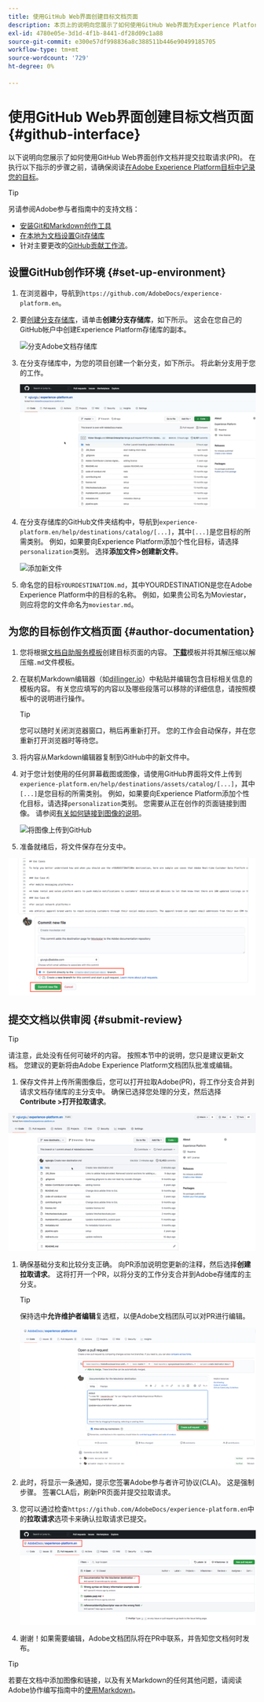 ```yaml
---
title: 使用GitHub Web界面创建目标文档页面
description: 本页上的说明向您展示了如何使用GitHub Web界面为Experience Platform目标创作文档页并将其提交以供审阅。
exl-id: 4780e05e-3d1d-4f1b-8441-df28d09c1a88
source-git-commit: e300e57df998836a8c388511b446e90499185705
workflow-type: tm+mt
source-wordcount: '729'
ht-degree: 0%

---
```


# 使用GitHub Web界面创建目标文档页面 {#github-interface}

以下说明向您展示了如何使用GitHub Web界面创作文档并提交拉取请求(PR)。 在执行以下指示的步骤之前，请确保阅读[在Adobe Experience Platform目标中记录您的目标](./documentation-instructions.md)。

>[!TIP]
>
>另请参阅Adobe参与者指南中的支持文档：
>* [安装Git和Markdown创作工具](https://experienceleague.adobe.com/docs/contributor/contributor-guide/setup/install-tools.html?lang=zh-Hans)
>* [在本地为文档设置Git存储库](https://experienceleague.adobe.com/docs/contributor/contributor-guide/setup/local-repo.html?lang=zh-Hans)
>* 针对主要更改的[GitHub贡献工作流](https://experienceleague.adobe.com/docs/contributor/contributor-guide/setup/full-workflow.html?lang=zh-Hans)。

## 设置GitHub创作环境 {#set-up-environment}

1. 在浏览器中，导航到`https://github.com/AdobeDocs/experience-platform.en`。
2. 要[创建分支存储库](https://experienceleague.adobe.com/docs/contributor/contributor-guide/setup/local-repo.html?lang=zh-Hans#fork-the-repository)，请单击&#x200B;**创建分支存储库**，如下所示。 这会在您自己的GitHub帐户中创建Experience Platform存储库的副本。

   ![分支Adobe文档存储库](../assets/docs-framework/ssd-fork-repository.gif)

3. 在分支存储库中，为您的项目创建一个新分支，如下所示。 将此新分支用于您的工作。

   ![创建新的GitHub分支](../assets/docs-framework/new-branch-github.gif)

4. 在分支存储库的GitHub文件夹结构中，导航到`experience-platform.en/help/destinations/catalog/[...]`，其中`[...]`是您目标的所需类别。 例如，如果要向Experience Platform添加个性化目标，请选择`personalization`类别。 选择&#x200B;**添加文件>创建新文件**。

   ![添加新文件](../assets/docs-framework/github-navigate-and-create-file.gif)

5. 命名您的目标`YOURDESTINATION.md`，其中YOURDESTINATION是您在Adobe Experience Platform中的目标的名称。 例如，如果贵公司名为Moviestar，则应将您的文件命名为`moviestar.md`。

## 为您的目标创作文档页面 {#author-documentation}

1. 您将根据[文档自助服务模板](./self-service-template.md)创建目标页面的内容。 **[下载](../assets/docs-framework/yourdestination-template.zip)**&#x200B;模板并将其解压缩以解压缩`.md`文件模板。
2. 在联机Markdown编辑器（如[dillinger.io](https://dillinger.io/)）中粘贴并编辑包含目标相关信息的模板内容。 有关您应填写的内容以及哪些段落可以移除的详细信息，请按照模板中的说明进行操作。

   >[!TIP]
   >
   >您可以随时关闭浏览器窗口，稍后再重新打开。 您的工作会自动保存，并在您重新打开浏览器时等待您。
3. 将内容从Markdown编辑器复制到GitHub中的新文件中。
4. 对于您计划使用的任何屏幕截图或图像，请使用GitHub界面将文件上传到`experience-platform.en/help/destinations/assets/catalog/[...]`，其中`[...]`是您目标的所需类别。 例如，如果要向Experience Platform添加个性化目标，请选择`personalization`类别。 您需要从正在创作的页面链接到图像。 请参阅[有关如何链接到图像的说明](https://experienceleague.adobe.com/docs/contributor/contributor-guide/writing-essentials/linking.html?lang=zh-Hans#link-to-images)。

   ![将图像上传到GitHub](../assets/docs-framework/upload-image.gif)

5. 准备就绪后，将文件保存在分支中。

![确认文件创建](../assets/docs-framework/ssd-confirm-file-creation.png)

## 提交文档以供审阅 {#submit-review}

>[!TIP]
>
>请注意，此处没有任何可破坏的内容。 按照本节中的说明，您只是建议更新文档。 您建议的更新将由Adobe Experience Platform文档团队批准或编辑。

1. 保存文件并上传所需图像后，您可以打开拉取Adobe(PR)，将工作分支合并到请求文档存储库的主分支中。 确保已选择您处理的分支，然后选择&#x200B;**Contribute >打开拉取请求**。

![创建拉取请求](../assets/docs-framework/ssd-create-pull-request-1.gif)

1. 确保基础分支和比较分支正确。 向PR添加说明您更新的注释，然后选择&#x200B;**创建拉取请求**。 这将打开一个PR，以将分支的工作分支合并到Adobe存储库的主分支。

   >[!TIP]
   >
   >保持选中&#x200B;**允许维护者编辑**&#x200B;复选框，以便Adobe文档团队可以对PR进行编辑。

   ![创建拉取请求以Adobe文档存储库](../assets/docs-framework/ssd-create-pull-request-2.png)

1. 此时，将显示一条通知，提示您签署Adobe参与者许可协议(CLA)。 这是强制步骤。 签署CLA后，刷新PR页面并提交拉取请求。

1. 您可以通过检查`https://github.com/AdobeDocs/experience-platform.en`中的&#x200B;**拉取请求**&#x200B;选项卡来确认拉取请求已提交。

   ![PR成功](../assets/docs-framework/ssd-pr-successful.png)

1. 谢谢！如果需要编辑，Adobe文档团队将在PR中联系，并告知您文档何时发布。

>[!TIP]
>
>若要在文档中添加图像和链接，以及有关Markdown的任何其他问题，请阅读Adobe协作编写指南中的[使用Markdown](https://experienceleague.adobe.com/docs/contributor/contributor-guide/writing-essentials/markdown.html?lang=zh-Hans)。
